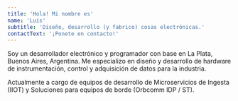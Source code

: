 ```yaml
---
title: 'Hola! Mi nombre es'
name: 'Luis'
subtitle: 'Diseño, desarrollo (y fabrico) cosas electrónicas.'
contactText: '¡Ponete en contacto!'
---
```


Soy un desarrollador electrónico y programador con base en La Plata, Buenos Aires, Argentina. Me especializo en diseño y desarrollo de hardware de instrumentación, control y adquisición de datos para la industria.

Actualmente a cargo de equipos de desarrollo de Microservicios de Ingesta (IIOT) y Soluciones para equipos de borde (Orbcomm IDP / ST).
